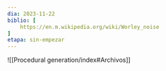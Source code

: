 ```yaml
---
dia: 2023-11-22
biblio: [
	https://en.m.wikipedia.org/wiki/Worley_noise
]
etapa: sin-empezar
---
```





![[Procedural generation/index#Archivos]]